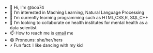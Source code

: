 - 👋 Hi, I’m @boa74
- 👀 I’m interested in Maching Learning, Natural Language Processing
- 🌱 I’m currently learning programming such as HTML,CSS,R, SQL,C++ 
- 💞️ I’m looking to collaborate on health institutes for mental health as a data scientist
- 📫 How to reach me is [email](mailto:boa8574.kim@g,ail.com) me 
- 😄 Pronouns: she/her/hers
- ⚡ Fun fact: I like dancing with my kid

<!---
boa74/boa74 is a ✨ special ✨ repository because its `README.md` (this file) appears on your GitHub profile.
You can click the Preview link to take a look at your changes.
--->
